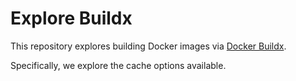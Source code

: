 # Explore Buildx

This repository explores building Docker images via [Docker Buildx](https://docs.docker.com/build/buildx/).

Specifically, we explore the cache options available.
